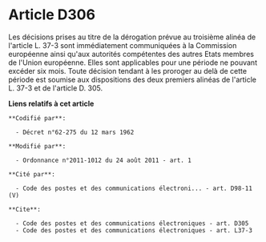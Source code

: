 # Article D306

Les décisions prises au titre de la dérogation prévue au troisième alinéa de l'article L. 37-3 sont immédiatement
communiquées à la Commission européenne ainsi qu'aux autorités compétentes des autres Etats membres de  l'Union européenne.
Elles sont applicables pour une période ne pouvant excéder six mois. Toute décision tendant à les proroger au delà de cette
période est soumise aux dispositions des deux premiers alinéas de l'article L. 37-3 et de l'article D. 305.

**Liens relatifs à cet article**

	**Codifié par**:

	  - Décret n°62-275 du 12 mars 1962

	**Modifié par**:

	  - Ordonnance n°2011-1012 du 24 août 2011 - art. 1

	**Cité par**:

	  - Code des postes et des communications électroni... - art. D98-11 (V)

	**Cite**:

	  - Code des postes et des communications électroniques - art. D305
	  - Code des postes et des communications électroniques - art. L37-3
